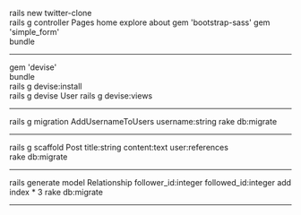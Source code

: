 rails new twitter-clone   
rails g controller Pages home explore about
gem 'bootstrap-sass'
gem 'simple_form'  
bundle 
***
gem 'devise'  
bundle  
rails g devise:install     
rails g devise User
rails g devise:views
*** 
rails g migration AddUsernameToUsers username:string
rake db:migrate  
***
rails g scaffold Post title:string content:text user:references   
rake db:migrate   
***
rails generate model Relationship follower_id:integer followed_id:integer 
add index * 3
rake db:migrate    
***